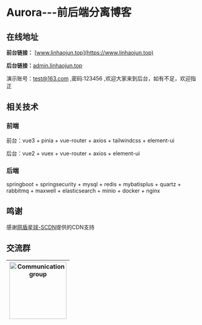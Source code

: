 

# Aurora---前后端分离博客

## 在线地址

**前台链接：** [www.linhaojun.top](https://www.linhaojun.top)

**后台链接：**[admin.linhaojun.top](https://admin.linhaojun.top)

演示账号：test@163.com ,密码:123456 ,欢迎大家来到后台，如有不足，欢迎指正

## 相关技术

### 前端

前台：vue3 + pinia + vue-router + axios + tailwindcss + element-ui

后台：vue2 + vuex + vue-router + axios + element-ui

### 后端

springboot + springsecurity + mysql + redis + mybatisplus + quartz + rabbitmq + maxwell + elasticsearch + minio + docker + nginx

## 鸣谢

感谢[网盾星球-SCDN](https://cdn.netdun.net/)提供的CDN支持

## 交流群

| <img src="https://github.com/linhaojun857/readme-images/blob/master/6c149c9bd586ee0cb9d3d41df605e40f.png" alt="Communication group" width="150"> |
| ------------------------------------------------------------ |



